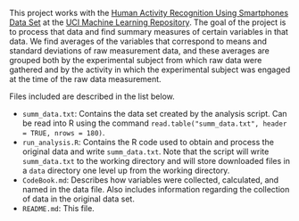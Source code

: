 This project works with the [Human Activity Recognition Using Smartphones Data Set](http://archive.ics.uci.edu/ml/datasets/Human+Activity+Recognition+Using+Smartphones) at the [UCI Machine Learning Repository](http://archive.ics.uci.edu/ml/index.php). The goal of the project is to process that data and find summary measures of certain variables in that data. We find averages of the variables that correspond to means and standard deviations of raw measurement data, and these averages are grouped both by the experimental subject from which raw data were gathered and by the activity in which the experimental subject was engaged at the time of the raw data measurement.

Files included are described in the list below.

* `summ_data.txt`: Contains the data set created by the analysis script. Can be read into R using the command `read.table("summ_data.txt", header = TRUE, nrows = 180)`.
* `run_analysis.R`: Contains the R code used to obtain and process the original data and write `summ_data.txt`. Note that the script will write `summ_data.txt` to the working directory and will store downloaded files in a `data` directory one level up from the working directory.
* `CodeBook.md`: Describes how variables were collected, calculated, and named in the data file. Also includes information regarding the collection of data in the original data set.
* `README.md`: This file.
